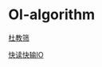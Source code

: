 # OI-algorithm

[杜教筛](https://github.com/jiangruizhang/OI-algorithm/blob/main/%E6%9D%9C%E6%95%99%E7%AD%9B.md)

[快读快输IO](https://github.com/jiangruizhang/OI-algorithm/blob/main/IO.cpp)
